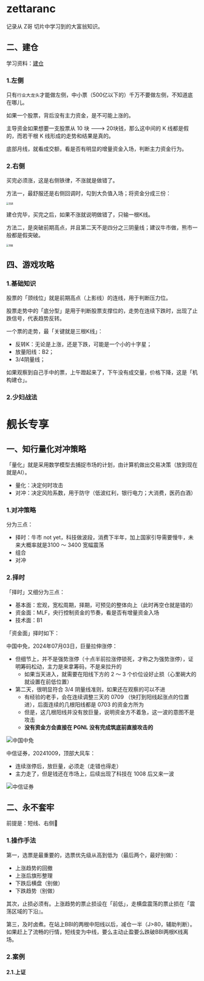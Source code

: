 # zettaranc

记录从 Z哥 切片中学习到的大富翁知识。



## 二、建仓

学习资料：[建仓](https://www.bilibili.com/video/BV11NtAe5Ec2)

### 1.左侧

只有`行业大龙头`才能做左侧，中小票（500亿以下的）千万不要做左侧，不知道底在哪儿。

如果一个股票，背后没有主力资金，是不可能上涨的。

主导资金如果想要一支股票从 10 块 ---> 20块钱，那么这中间的 K 线都是假的，而若干根 K 线形成的走势和结果是真的。

底部月线，就看成交额，看是否有明显的增量资金入场，判断主力资金行为。

### 2.右侧

买完必须涨，这是右侧铁律，不涨就是做错了。

方法一，最舒服还是右侧回调时，勾到大负值入场；将资金分成三份：

<img src="https://blogcola1213.oss-cn-wuhan-lr.aliyuncs.com/practice/2025/01/01.png" alt="回调" style="margin: auto;zoom: 40%">

建仓完毕，买完之后，如果不涨就说明做错了，只输一根K线。

方法二，是突破前期高点，并且第二天不是四分之三阴量线；建议牛市做，熊市一般都是假突破。

<img src="https://blogcola1213.oss-cn-wuhan-lr.aliyuncs.com/practice/2025/01/02.png" alt="突破" style="margin: auto;zoom: 40%">



## 四、游戏攻略

### 1.基础知识

股票的「颈线位」就是前期高点（上影线）的连线，用于判断压力位。

股票走势中的「底分型」是用于判断股票支撑位的，走势在连续下跌时，出现了止跌信号，代表趋势反转。

一个票的走势，最「关键就是三根K线」：

- 反转K：无论是上涨，还是下跌，可能是一个小的十字星；
- 放量阳线：B2；
- 3/4阴量线；

如果观察到自己手中的票，上午蹬起来了，下午没有成交量，价格下降，这是「机构建仓」。

### 2.少妇战法





# 舰长专享

## 一、知行量化对冲策略

「量化」就是采用数学模型去捕捉市场的计划，由计算机做出交易决策（放到现在就是AI）。

- 量化：决定何时攻击
- 对冲：决定风险系数，用于防守（低波红利，银行电力；大消费，医药白酒）

### 1.对冲策略

分为三点：

- 择时：牛市 not yet，科技做波段，消费下半年，加上国家引导需要慢牛，未来大概率就是3100 ～ 3400 宽幅震荡
- 组合
- 对冲

### 2.择时

「择时」又细分为三点：

- 基本面：宏观，宽松周期，择期，可预见的整体向上（此时再空仓就是错的）
- 资金面：MLF，央行控制资金的节奏，看是否有增量资金入场
- 技术面：B1

「资金面」择时如下：

中国中免，2024年07月03日，巨量拉伸涨停：

- 但细节上，并不是强势涨停（十点半前拉涨停锁死，才称之为强势涨停），证明筹码松动，主力是来拿筹码，不是来拉升的
    - 如果当天进入，就需要在阳线下方的 2 ～ 3 个价位设好止损（心里碗大的就设置在前低位置）
- 第二天，很明显符合 3/4 阴量线准则，如果还在观察的可以不进
    - 有经验的老手，会在连续调整三天的 0709 （快打到阳线起涨点的位置进），后面连续的几根阳线都是 0703 的资金方所为
    - 但是，这几根阳线并没有放巨量，说明资金方不着急，这一波的意图不是攻击
    - **没有资金方会直接在 PGNL 没有完成筑底前直接攻击的**

<img src="https://blogcola1213.oss-cn-wuhan-lr.aliyuncs.com/practice/2025/03/01.png" alt="中国中免" style="margin: auto;zoom: normal">

中信证券，20241009，顶部大风车：

- 连续涨停后，放巨量，必须走（走错也得走）
- 主力走了，但是钱还在市场上，后续出现了科技在 1008 后又来一波

<img src="https://blogcola1213.oss-cn-wuhan-lr.aliyuncs.com/practice/2025/03/02.png" alt="中信证券" style="margin: auto;zoom: normal">

## 二、永不套牢

前提是：短线、右侧🚀

### 1.操作手法

第一，选票是最重要的，选票优先级从高到低为（最后两个，最好别做）：

- 上涨趋势的回撤
- 上涨后旗形整理
- 下跌后横盘（别做）
- 下跌趋势（别做）

其次，止损必须有。上涨趋势的票止损设在「前低」，走横盘震荡的票止损在「震荡区域的下沿』。

第三，及时卤煮。在站上BBI的两根中阳线以后，减仓一半（J>80，辅助判断）。如果赶上了流畅的行情，短线变为中线，要么主动止盈要么跌破BBI两根K线离场。

### 2.案例

#### 2.1.上证

